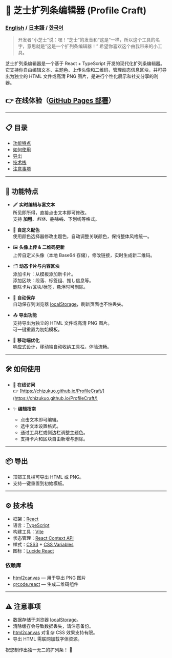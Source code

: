 # 🌈 芝士扩列条编辑器 (Profile Craft)
### [English](./README.md) / [日本語](./README.ja-JP.md) / [한국어](./README.ko-KR.md)

>开发者“小芝士”说：嘿！“芝士”的发音和“这是”一样，所以这个工具的名字，意思就是“这是一个扩列条编辑器！” 希望你喜欢这个由我带来的小工具。

芝士扩列条编辑器是一个基于 React + TypeScript 开发的现代化扩列条编辑器。  
它支持你自由编辑文本、主题色、上传头像和二维码，管理动态信息区块，并可导出为独立的 HTML 文件或高清 PNG 图片，是进行个性化展示和社交分享的利器。

## 👉 在线体验（[GitHub Pages 部署](https://chizukuo.github.io/ProfileCraft/)）

---

## 📋 目录
- [功能特点](#功能特点)
- [如何使用](#如何使用)
- [导出](#导出)
- [技术栈](#技术栈)
- [注意事项](#注意事项)

---

## 📌 功能特点
- 🖋️ **实时编辑与富文本**  
  所见即所得，直接点击文本即可修改。  
  支持 **加粗**、*斜体*、~~删除线~~、下划线等格式。

- 🎨 **自定义配色**  
  使用颜色选择器修改主题色，自动调整关联颜色，保持整体风格统一。

- 🖼️ **头像上传 & 二维码更新**  
  上传自定义头像（本地 Base64 存储），修改链接，实时生成新二维码。

- 🗂️ **动态卡片与内容区块**  
  添加卡片：从模板添加新卡片。  
  添加区块：段落、标签组、推し信息等。  
  删除卡片/区块/标签，悬浮时可删除。

- 💾 **自动保存**  
  自动保存到浏览器 [localStorage](https://developer.mozilla.org/zh-CN/docs/Web/API/Window/localStorage)，刷新页面也不怕丢失。

- 📤 **导出功能**  
  支持导出为独立的 HTML 文件或高清 PNG 图片。  
  可一键重置为初始模板。

- 📱 **移动端优化**  
  响应式设计，移动端自动收纳工具栏，体验流畅。

---

## 🛠️ 如何使用
- 🚀 **在线访问**  
  👉 [https://chizukuo.github.io/ProfileCraft/](https://chizukuo.github.io/ProfileCraft/)

- ✨ **编辑指南**  
  - 点击文本即可编辑。  
  - 选中文本设置格式。  
  - 通过工具栏或侧边栏调整主题色。  
  - 支持卡片和区块自由新增与删除。

---

## 📦 导出
- 顶部工具栏可导出 HTML 或 PNG。  
- 支持一键重置到初始模板。

---

## ⚙️ 技术栈

- 框架：[React](https://reactjs.org/)
- 语言：[TypeScript](https://www.typescriptlang.org/)
- 构建工具：[Vite](https://vitejs.dev/)
- 状态管理：[React Context API](https://reactjs.org/docs/context.html)
- 样式：[CSS3](https://developer.mozilla.org/zh-CN/docs/Web/CSS) + [CSS Variables](https://developer.mozilla.org/zh-CN/docs/Web/CSS/Using_CSS_custom_properties)
- 图标：[Lucide React](https://lucide.dev/)

### 依赖库
- [html2canvas](https://github.com/niklasvh/html2canvas) — 用于导出 PNG 图片  
- [qrcode.react](https://github.com/zpao/qrcode.react) — 生成二维码组件

---

## ⚠️ 注意事项
- 数据存储于浏览器 [localStorage](https://developer.mozilla.org/zh-CN/docs/Web/API/Window/localStorage)。  
- 清除缓存会导致数据丢失，请注意备份。  
- [html2canvas](https://github.com/niklasvh/html2canvas) 对复杂 CSS 效果支持有限。  
- 导出 HTML 需联网加载字体资源。

祝您制作出独一无二的扩列条！ 🎉
